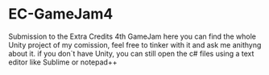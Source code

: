 # EC-GameJam4
Submission to the Extra Credits 4th GameJam
here you can find the whole Unity project of my comission, feel free to tinker with it and ask me anithyng about it.
if you don`t have Unity, you can still open the c# files using a text editor like Sublime or notepad++
